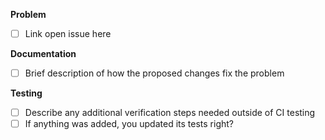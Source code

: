 **Problem**  
- [ ] Link open issue here

**Documentation**
- [ ] Brief description of how the proposed changes fix the problem

**Testing**  
- [ ] Describe any additional verification steps needed outside of CI testing
- [ ] If anything was added, you updated its tests right?
